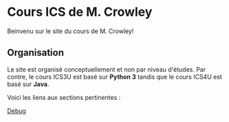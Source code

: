# Cours ICS de M. Crowley

Beinvenu sur le site du cours de M. Crowley!

## Organisation

Le site est organisé conceptuellement et non par niveau d'études. Par contre, le cours ICS3U est basé sur **Python 3** tandis que le cours ICS4U est basé sur **Java**.

Voici les liens aux sections pertinentes :

[Debug](debug.md)